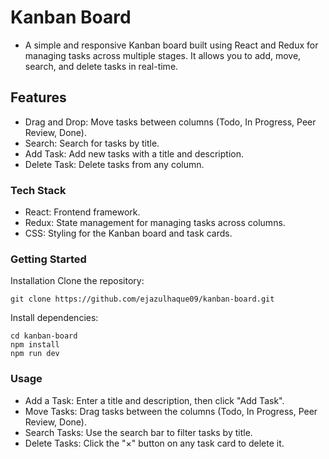 # Kanban Board
- A simple and responsive Kanban board built using React and Redux for managing tasks across multiple stages. It allows you to add, move, search, and delete tasks in real-time.

## Features
- Drag and Drop: Move tasks between columns (Todo, In Progress, Peer Review, Done).
- Search: Search for tasks by title.
- Add Task: Add new tasks with a title and description.
- Delete Task: Delete tasks from any column.
### Tech Stack
- React: Frontend framework.
- Redux: State management for managing tasks across columns.
- CSS: Styling for the Kanban board and task cards.
### Getting Started

Installation
Clone the repository:

```
git clone https://github.com/ejazulhaque09/kanban-board.git
```
Install dependencies:

```
cd kanban-board
npm install
npm run dev
```

### Usage
- Add a Task: Enter a title and description, then click "Add Task".
- Move Tasks: Drag tasks between the columns (Todo, In Progress, Peer Review, Done).
- Search Tasks: Use the search bar to filter tasks by title.
- Delete Tasks: Click the "×" button on any task card to delete it.